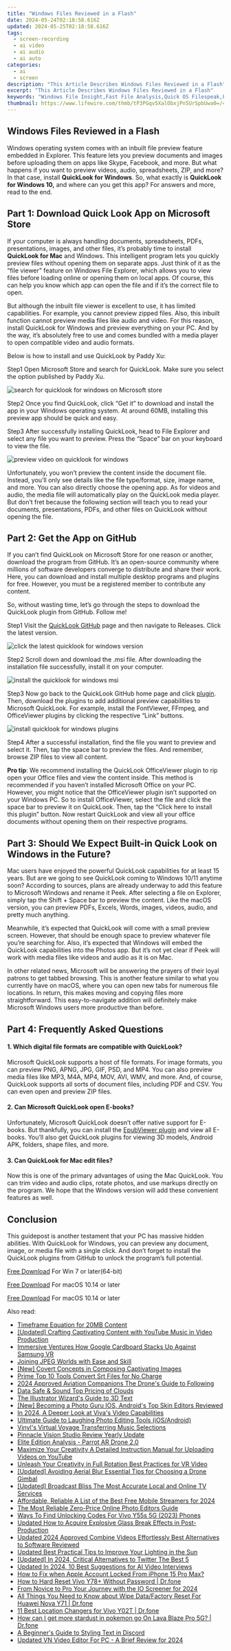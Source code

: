 ```yaml
---
title: "Windows Files Reviewed in a Flash"
date: 2024-05-24T02:18:58.616Z
updated: 2024-05-25T02:18:58.616Z
tags: 
  - screen-recording
  - ai video
  - ai audio
  - ai auto
categories: 
  - ai
  - screen
description: "This Article Describes Windows Files Reviewed in a Flash"
excerpt: "This Article Describes Windows Files Reviewed in a Flash"
keywords: "Windows File Insight,Fast File Analysis,Quick OS Filespeak,Flash Windows Reviews,Efficient File Checkup,Swift PC File Lookup,Rapid Windows File Snapshots"
thumbnail: https://www.lifewire.com/thmb/tP3PGqv5XalObxjPn5UrSpbUwa0=/400x300/filters:no_upscale():max_bytes(150000):strip_icc():format(webp)/preaknessstakes-5c804f1b46e0fb00019b8ee0.jpg
---
```


## Windows Files Reviewed in a Flash

Windows operating system comes with an inbuilt file preview feature embedded in Explorer. This feature lets you preview documents and images before uploading them on apps like Skype, Facebook, and more. But what happens if you want to preview videos, audio, spreadsheets, ZIP, and more? In that case, install **QuickLook for Windows**. So, what exactly is **QuickLook for Windows 10,** and where can you get this app? For answers and more, read to the end.

## Part 1: Download Quick Look App on Microsoft Store

If your computer is always handling documents, spreadsheets, PDFs, presentations, images, and other files, it’s probably time to install **QuickLook for Mac** and Windows. This intelligent program lets you quickly preview files without opening them on separate apps. Just think of it as the “file viewer” feature on Windows File Explorer, which allows you to view files before loading online or opening them on local apps. Of course, this can help you know which app can open the file and if it’s the correct file to open.

But although the inbuilt file viewer is excellent to use, it has limited capabilities. For example, you cannot preview zipped files. Also, this inbuilt function cannot preview media files like audio and video. For this reason, install QuickLook for Windows and preview everything on your PC. And by the way, it’s absolutely free to use and comes bundled with a media player to open compatible video and audio formats.

Below is how to install and use QuickLook by Paddy Xu:

Step1 Open Microsoft Store and search for QuickLook. Make sure you select the option published by Paddy Xu.

![search for quicklook for windows on Microsoft store](https://images.wondershare.com/filmora/article-images/2022/09/quicklook-for-windows-1.jpg)

Step2 Once you find QuickLook, click “Get it” to download and install the app in your Windows operating system. At around 60MB, installing this preview app should be quick and easy.

Step3 After successfully installing QuickLook, head to File Explorer and select any file you want to preview. Press the “Space” bar on your keyboard to view the file.

![preview video on quicklook for windows](https://images.wondershare.com/filmora/article-images/2022/09/quicklook-for-windows-2.jpg)

Unfortunately, you won’t preview the content inside the document file. Instead, you’ll only see details like the file type/format, size, image name, and more. You can also directly choose the opening app. As for videos and audio, the media file will automatically play on the QuickLook media player. But don’t fret because the following section will teach you to read your documents, presentations, PDFs, and other files on QuickLook without opening the file.

## Part 2: Get the App on GitHub

If you can’t find QuickLook on Microsoft Store for one reason or another, download the program from GitHub. It’s an open-source community where millions of software developers converge to distribute and share their work. Here, you can download and install multiple desktop programs and plugins for free. However, you must be a registered member to contribute any content.

So, without wasting time, let’s go through the steps to download the QuickLook plugin from GitHub. Follow me!

Step1 Visit the [QuickLook GitHub](https://github.com/QL-Win/QuickLook) page and then navigate to Releases. Click the latest version.

![click the latest quicklook for windows version](https://images.wondershare.com/filmora/article-images/2022/09/quicklook-for-windows-3.jpg)

Step2 Scroll down and download the .msi file. After downloading the installation file successfully, install it on your computer.

![install the quicklook for windows msi](https://images.wondershare.com/filmora/article-images/2022/09/quicklook-for-windows-4.jpg)

Step3 Now go back to the QuickLook GitHub home page and click [plugin](https://github.com/QL-Win/QuickLook/wiki/Available-Plugins). Then, download the plugins to add additional preview capabilities to Microsoft QuickLook. For example, install the FontViewer, FFmpeg, and OfficeViewer plugins by clicking the respective “Link” buttons.

![install quicklook for windows plugins](https://images.wondershare.com/filmora/article-images/2022/09/quicklook-for-windows-5.jpg)

Step4 After a successful installation, find the file you want to preview and select it. Then, tap the space bar to preview the files. And remember, browse ZIP files to view all content.

**Pro tip**: We recommend installing the QuickLook OfficeViewer plugin to rip open your Office files and view the content inside. This method is recommended if you haven’t installed Microsoft Office on your PC. However, you might notice that the OfficeViewer plugin isn’t supported on your Windows PC. So to install OfficeViewer, select the file and click the space bar to preview it on QuickLook. Then, tap the “Click here to install this plugin” button. Now restart QuickLook and view all your office documents without opening them on their respective programs.

## Part 3: Should We Expect Built-in Quick Look on Windows in the Future?

Mac users have enjoyed the powerful QuickLook capabilities for at least 15 years. But are we going to see QuickLook coming to Windows 10/11 anytime soon? According to sources, plans are already underway to add this feature to Microsoft Windows and rename it Peek. After selecting a file on Explorer, simply tap the Shift + Space bar to preview the content. Like the macOS version, you can preview PDFs, Excels, Words, images, videos, audio, and pretty much anything.

Meanwhile, it’s expected that QuickLook will come with a small preview screen. However, that should be enough space to preview whatever file you’re searching for. Also, it’s expected that Windows will embed the QuickLook capabilities into the Photos app. But it’s not yet clear if Peek will work with media files like videos and audio as it is on Mac.

In other related news, Microsoft will be answering the prayers of their loyal patrons to get tabbed browsing. This is another feature similar to what you currently have on macOS, where you can open new tabs for numerous file locations. In return, this makes moving and copying files more straightforward. This easy-to-navigate addition will definitely make Microsoft Windows users more productive than before.

## Part 4: Frequently Asked Questions

#### 1\. Which digital file formats are compatible with QuickLook?

Microsoft QuickLook supports a host of file formats. For image formats, you can preview PNG, APNG, JPG, GIF, PSD, and MP4\. You can also preview media files like MP3, M4A, MP4, MOV, AVI, WMV, and more. And, of course, QuickLook supports all sorts of document files, including PDF and CSV. You can even open and preview ZIP files.

#### 2\. Can Microsoft QuickLook open E-books?

Unfortunately, Microsoft QuickLook doesn’t offer native support for E-books. But thankfully, you can install the [EpubViewer plugin](https://github.com/QL-Win/QuickLook.Plugin.EpubViewer/releases) and view all E-books. You’ll also get QuickLook plugins for viewing 3D models, Android APK, folders, shape files, and more.

#### 3\. Can QuickLook for Mac edit files?

Now this is one of the primary advantages of using the Mac QuickLook. You can trim video and audio clips, rotate photos, and use markups directly on the program. We hope that the Windows version will add these convenient features as well.

## Conclusion

This guidepost is another testament that your PC has massive hidden abilities. With QuickLook for Windows, you can preview any document, image, or media file with a single click. And don’t forget to install the QuickLook plugins from GitHub to unlock the program’s full potential.

[Free Download](https://tools.techidaily.com/wondershare/filmora/download/) For Win 7 or later(64-bit)

[Free Download](https://tools.techidaily.com/wondershare/filmora/download/) For macOS 10.14 or later

[Free Download](https://tools.techidaily.com/wondershare/filmora/download/) For macOS 10.14 or later

<ins class="adsbygoogle"
     style="display:block"
     data-ad-format="autorelaxed"
     data-ad-client="ca-pub-7571918770474297"
     data-ad-slot="1223367746"></ins>

<ins class="adsbygoogle"
     style="display:block"
     data-ad-format="autorelaxed"
     data-ad-client="ca-pub-7571918770474297"
     data-ad-slot="1223367746"></ins>



<ins class="adsbygoogle"
     style="display:block"
     data-ad-client="ca-pub-7571918770474297"
     data-ad-slot="8358498916"
     data-ad-format="auto"
     data-full-width-responsive="true"></ins>


<span class="atpl-alsoreadstyle">Also read:</span>
<div><ul>
<li><a href="https://extra-hints.techidaily.com/timeframe-equation-for-20mb-content/"><u>Timeframe Equation for 20MB Content</u></a></li>
<li><a href="https://extra-hints.techidaily.com/updated-crafting-captivating-content-with-youtube-music-in-video-production/"><u>[Updated] Crafting Captivating Content with YouTube Music in Video Production</u></a></li>
<li><a href="https://extra-hints.techidaily.com/immersive-ventures-how-google-cardboard-stacks-up-against-samsung-vr/"><u>Immersive Ventures  How Google Cardboard Stacks Up Against Samsung VR</u></a></li>
<li><a href="https://extra-hints.techidaily.com/joining-jpeg-worlds-with-ease-and-skill/"><u>Joining JPEG Worlds with Ease and Skill</u></a></li>
<li><a href="https://extra-hints.techidaily.com/new-covert-concepts-in-composing-captivating-images/"><u>[New] Covert Concepts in Composing Captivating Images</u></a></li>
<li><a href="https://extra-hints.techidaily.com/prime-top-10-tools-convert-srt-files-for-no-charge/"><u>Prime Top 10 Tools  Convert Srt Files for No Charge</u></a></li>
<li><a href="https://extra-hints.techidaily.com/2024-approved-aviation-companions-the-drones-guide-to-following/"><u>2024 Approved  Aviation Companions  The Drone's Guide to Following</u></a></li>
<li><a href="https://extra-hints.techidaily.com/data-safe-and-sound-top-pricing-of-clouds/"><u>Data Safe & Sound  Top Pricing of Clouds</u></a></li>
<li><a href="https://extra-hints.techidaily.com/the-illustrator-wizards-guide-to-3d-text/"><u>The Illustrator Wizard's Guide to 3D Text</u></a></li>
<li><a href="https://extra-hints.techidaily.com/new-becoming-a-photo-guru-ios-androids-top-skin-editors-reviewed/"><u>[New] Becoming a Photo Guru  IOS, Android's Top Skin Editors Reviewed</u></a></li>
<li><a href="https://extra-hints.techidaily.com/in-2024-a-deeper-look-at-vivas-video-capabilities/"><u>In 2024, A Deeper Look at Viva's Video Capabilities</u></a></li>
<li><a href="https://extra-hints.techidaily.com/ultimate-guide-to-laughing-photo-editing-tools-iosandroid/"><u>Ultimate Guide to Laughing Photo Editing Tools (iOS/Android)</u></a></li>
<li><a href="https://extra-hints.techidaily.com/vinyls-virtual-voyage-transferring-music-selections/"><u>Vinyl's Virtual Voyage  Transferring Music Selections</u></a></li>
<li><a href="https://extra-hints.techidaily.com/pinnacle-vision-studio-review-yearly-update/"><u>Pinnacle Vision Studio Review  Yearly Update</u></a></li>
<li><a href="https://extra-hints.techidaily.com/elite-edition-analysis-parrot-ar-drone-20/"><u>Elite Edition Analysis - Parrot AR Drone 2.0</u></a></li>
<li><a href="https://extra-hints.techidaily.com/maximize-your-creativity-a-detailed-instruction-manual-for-uploading-videos-on-youtube/"><u>Maximize Your Creativity  A Detailed Instruction Manual for Uploading Videos on YouTube</u></a></li>
<li><a href="https://extra-hints.techidaily.com/unleash-your-creativity-in-full-rotation-best-practices-for-vr-video/"><u>Unleash Your Creativity in Full Rotation  Best Practices for VR Video</u></a></li>
<li><a href="https://extra-hints.techidaily.com/updated-avoiding-aerial-blur-essential-tips-for-choosing-a-drone-gimbal/"><u>[Updated] Avoiding Aerial Blur  Essential Tips for Choosing a Drone Gimbal</u></a></li>
<li><a href="https://extra-hints.techidaily.com/updated-broadcast-bliss-the-most-accurate-local-and-online-tv-services/"><u>[Updated] Broadcast Bliss  The Most Accurate Local and Online TV Services</u></a></li>
<li><a href="https://extra-hints.techidaily.com/affordable-reliable-a-list-of-the-best-free-mobile-streamers-for-2024/"><u>Affordable, Reliable  A List of the Best Free Mobile Streamers for 2024</u></a></li>
<li><a href="https://extra-hints.techidaily.com/the-most-reliable-zero-price-online-photo-editors-guide/"><u>The Most Reliable Zero-Price Online Photo Editors Guide</u></a></li>
<li><a href="https://sim-unlock.techidaily.com/ways-to-find-unlocking-codes-for-vivo-y55s-5g-2023-phones-by-drfone-android/"><u>Ways To Find Unlocking Codes For Vivo Y55s 5G (2023) Phones</u></a></li>
<li><a href="https://sound-tweaking.techidaily.com/updated-how-to-acquire-explosive-glass-break-effects-in-post-production/"><u>Updated How to Acquire Explosive Glass Break Effects in Post-Production</u></a></li>
<li><a href="https://video-creation-software.techidaily.com/updated-2024-approved-combine-videos-effortlessly-best-alternatives-to-software-reviewed/"><u>Updated 2024 Approved Combine Videos Effortlessly Best Alternatives to Software Reviewed</u></a></li>
<li><a href="https://ai-video-editing.techidaily.com/updated-best-practical-tips-to-improve-your-lighting-in-the-sun/"><u>Updated Best Practical Tips to Improve Your Lighting in the Sun</u></a></li>
<li><a href="https://twitter-videos.techidaily.com/updated-in-2024-critical-alternatives-to-twitter-the-best-5/"><u>[Updated] In 2024, Critical Alternatives to Twitter  The Best 5</u></a></li>
<li><a href="https://ai-editing-video.techidaily.com/updated-in-2024-10-best-suggestions-for-ai-video-interviews/"><u>Updated In 2024, 10 Best Suggestions for AI Video Interviews</u></a></li>
<li><a href="https://apple-account.techidaily.com/how-to-fix-when-apple-account-locked-from-iphone-15-pro-max-by-drfone-ios/"><u>How to Fix when Apple Account Locked From iPhone 15 Pro Max?</u></a></li>
<li><a href="https://techidaily.com/how-to-hard-reset-vivo-y78plus-without-password-drfone-by-drfone-reset-android-reset-android/"><u>How to Hard Reset Vivo Y78+ Without Password | Dr.fone</u></a></li>
<li><a href="https://screen-video-capture.techidaily.com/from-novice-to-pro-your-journey-with-the-io-screener-for-2024/"><u>From Novice to Pro  Your Journey with the IO Screener for 2024</u></a></li>
<li><a href="https://phone-solutions.techidaily.com/all-things-you-need-to-know-about-wipe-datafactory-reset-for-huawei-nova-y71-drfone-by-drfone-reset-android-reset-android/"><u>All Things You Need to Know about Wipe Data/Factory Reset For Huawei Nova Y71 | Dr.fone</u></a></li>
<li><a href="https://location-fake.techidaily.com/11-best-location-changers-for-vivo-y02t-drfone-by-drfone-virtual-android/"><u>11 Best Location Changers for Vivo Y02T | Dr.fone</u></a></li>
<li><a href="https://android-pokemon-go.techidaily.com/how-can-i-get-more-stardust-in-pokemon-go-on-lava-blaze-pro-5g-drfone-by-drfone-virtual-android/"><u>How can I get more stardust in pokemon go On Lava Blaze Pro 5G? | Dr.fone</u></a></li>
<li><a href="https://tiktok-video-files.techidaily.com/a-beginners-guide-to-styling-text-in-discord/"><u>A Beginner's Guide to Styling Text in Discord</u></a></li>
<li><a href="https://ai-driven-video-production.techidaily.com/updated-vn-video-editor-for-pc-a-brief-review-for-2024/"><u>Updated VN Video Editor For PC - A Brief Review for 2024</u></a></li>
</ul></div>

